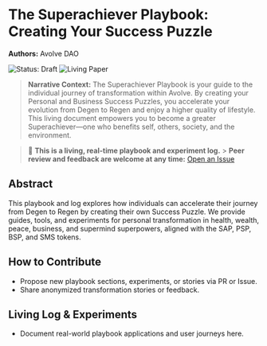 # The Superachiever Playbook: Creating Your Success Puzzle

**Authors:** Avolve DAO

![Status: Draft](https://img.shields.io/badge/status-draft-orange) ![Living Paper](https://img.shields.io/badge/living--document-true-blue)

> **Narrative Context:**
> The Superachiever Playbook is your guide to the individual journey of transformation within Avolve. By creating your Personal and Business Success Puzzles, you accelerate your evolution from Degen to Regen and enjoy a higher quality of lifestyle. This living document empowers you to become a greater Superachiever—one who benefits self, others, society, and the environment.

> 🚧 **This is a living, real-time playbook and experiment log.** > **Peer review and feedback are welcome at any time:** [Open an Issue](https://github.com/avolve-dao/avolve.io/issues/new?title=Peer+Review+Superachiever)

## Abstract

This playbook and log explores how individuals can accelerate their journey from Degen to Regen by creating their own Success Puzzle. We provide guides, tools, and experiments for personal transformation in health, wealth, peace, business, and supermind superpowers, aligned with the SAP, PSP, BSP, and SMS tokens.

## How to Contribute

- Propose new playbook sections, experiments, or stories via PR or Issue.
- Share anonymized transformation stories or feedback.

## Living Log & Experiments

- Document real-world playbook applications and user journeys here.
